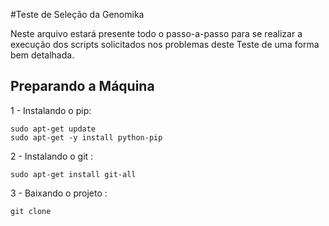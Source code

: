 #Teste de Seleção da Genomika

  Neste arquivo estará presente todo o passo-a-passo para se realizar a execução dos scripts solicitados nos problemas deste Teste de uma forma bem detalhada.
  
Preparando a Máquina
------------
1 - Instalando o pip:

    sudo apt-get update
    sudo apt-get -y install python-pip

2 - Instalando o git :
    
    sudo apt-get install git-all

3 - Baixando o projeto :

    git clone 
